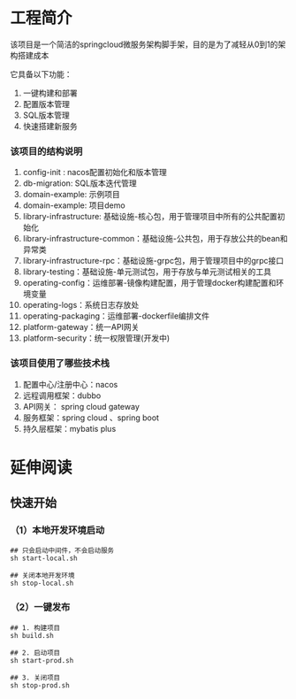 # 工程简介

该项目是一个简洁的springcloud微服务架构脚手架，目的是为了减轻从0到1的架构搭建成本

它具备以下功能：

1. 一键构建和部署
2. 配置版本管理
3. SQL版本管理
4. 快速搭建新服务

### 该项目的结构说明

1. config-init : nacos配置初始化和版本管理
2. db-migration: SQL版本迭代管理
3. domain-example: 示例项目
4. domain-example: 项目demo
5. library-infrastructure: 基础设施-核心包，用于管理项目中所有的公共配置初始化
6. library-infrastructure-common：基础设施-公共包，用于存放公共的bean和异常类
7. library-infrastructure-rpc：基础设施-grpc包，用于管理项目中的grpc接口
8. library-testing：基础设施-单元测试包，用于存放与单元测试相关的工具
9. operating-config：运维部署-镜像构建配置，用于管理docker构建配置和环境变量
10. operating-logs：系统日志存放处
11. operating-packaging：运维部署-dockerfile编排文件
12. platform-gateway：统一API网关
13. platform-security：统一权限管理(开发中)


### 该项目使用了哪些技术栈

1. 配置中心/注册中心：nacos
2. 远程调用框架：dubbo
3. API网关： spring cloud gateway
4. 服务框架：spring cloud 、spring boot
5. 持久层框架：mybatis plus

# 延伸阅读

## 快速开始

### （1）本地开发环境启动

```
## 只会启动中间件，不会启动服务
sh start-local.sh

## 关闭本地开发环境
sh stop-local.sh
```

### （2）一键发布

```
## 1. 构建项目
sh build.sh

## 2. 启动项目
sh start-prod.sh

## 3. 关闭项目
sh stop-prod.sh
```